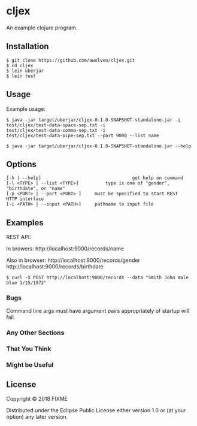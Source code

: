 # cljex

An example clojure program.

## Installation

	$ git clone https://github.com/awolven/cljex.git
	$ cd cljex
	$ lein uberjar
	$ lein test

## Usage

Example usage:

    $ java -jar target/uberjar/cljex-0.1.0-SNAPSHOT-standalone.jar -i
    test/cljex/test-data-space-sep.txt -i
    test/cljex/test-data-comma-sep.txt -i
    test/cljex/test-data-pipe-sep.txt --port 9000 --list name

	$ java -jar target/uberjar/cljex-0.1.0-SNAPSHOT-standalone.jar --help

## Options

	[-h | --help]                                  get help on command
	[-l <TYPE> | --list <TYPE>]          type is one of "gender",
	"birthdate", or "name"
	[-p <PORT> | --port <PORT> ]     must be specified to start REST
	HTTP interface
	[-i <PATH> | --input <PATH>]     pathname to input file

## Examples

REST API:

In browers: http://localhost:9000/records/name

Also in browser:
http://localhost:9000/records/gender
http://localhost:9000/records/birthdate

	$ curl -X POST http://localhost:9000/records --data "Smith John male blue 1/15/1972"

### Bugs

Command line args must have argument pairs appropriately of startup
will fail.

### Any Other Sections
### That You Think
### Might be Useful

## License

Copyright © 2018 FIXME

Distributed under the Eclipse Public License either version 1.0 or (at
your option) any later version.
